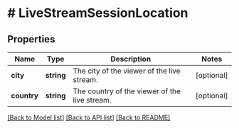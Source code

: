 # # LiveStreamSessionLocation

## Properties

Name | Type | Description | Notes
------------ | ------------- | ------------- | -------------
**city** | **string** | The city of the viewer of the live stream. | [optional]
**country** | **string** | The country of the viewer of the live stream. | [optional]

[[Back to Model list]](../../README.md#models) [[Back to API list]](../../README.md#endpoints) [[Back to README]](../../README.md)
